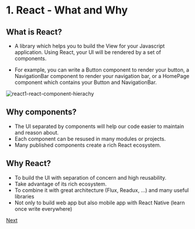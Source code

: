 # 1. React - What and Why

## What is React?

* A library which helps you to build the View for your Javascript application. Using React, your UI will be rendered by a set of components.

* For example, you can write a Button component to render your button, a NavigationBar component to render your navigation bar, or a HomePage component which contains your Button and NavigationBar.

![react1-react-component-hierachy](https://github.com/rudyhuynh/front-end-note/blob/master/react1-react-component-hierachy.png "React Component Hierachy")

## Why components?

* The UI separated by components will help our code easier to maintain and reason about. 
* Each component can be resused in many modules or projects. 
* Many published components create a rich React ecosystem.

## Why React?

* To build the UI with separation of concern and high reusability.
* Take advantage of its rich ecosystem.
* To combine it with great architecture (Flux, Readux, ...) and many useful libraries
* Not only to build web app but also mobile app with React Native (learn once write everywhere)

[Next](react2.md)